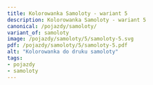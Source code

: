 ```yaml
---
title: Kolorowanka Samoloty - wariant 5
description: Kolorowanka Samoloty - wariant 5
canonical: /pojazdy/samoloty/
variant_of: samoloty
image: /pojazdy/samoloty/5/samoloty-5.svg
pdf: /pojazdy/samoloty/5/samoloty-5.pdf
alt: "Kolorowanka do druku samoloty"
tags:
- pojazdy
- samoloty
---
```

